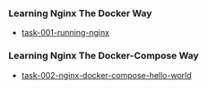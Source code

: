 ### Learning Nginx The Docker Way

- [task-001-running-nginx](task-001-running-nginx/running-nginx.md)



### Learning Nginx The Docker-Compose Way

- [task-002-nginx-docker-compose-hello-world](task-002-nginx-docker-compose-hello-world/nginx-docker-compose-hello-world.md)